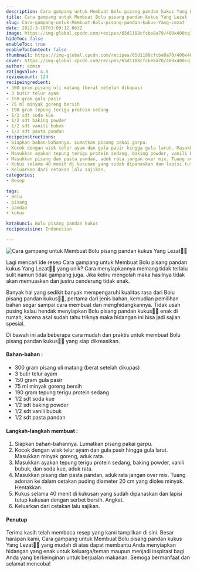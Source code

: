 ```yaml
---
description: Cara gampang untuk Membuat Bolu pisang pandan kukus Yang Lezat"
title: Cara gampang untuk Membuat Bolu pisang pandan kukus Yang Lezat
slug: Cara-gampang-untuk-Membuat-Bolu-pisang-pandan-kukus-Yang-Lezat
date: 2022-3-18T03:09:12.063Z
image: https://img-global.cpcdn.com/recipes/65d1188cfcbe8a70/400x400cq70/photo.jpg
hideToc: false
enableToc: true
enableTocContent: false
thumbnail: https://img-global.cpcdn.com/recipes/65d1188cfcbe8a70/400x400cq70/photo.jpg
cover: https://img-global.cpcdn.com/recipes/65d1188cfcbe8a70/400x400cq70/photo.jpg
author: admin
ratingvalue: 4.8
reviewcount: 124
recipeingredient:
- 300 gram pisang uli matang (berat setelah dikupas)
- 3 butir telur ayam
- 150 gram gula pasir
- 75 ml minyak goreng bersih
- 190 gram tepung terigu protein sedang
- 1/2 sdt soda kue
- 1/2 sdt baking powder
- 1/2 sdt vanili bubuk
- 1/2 sdt pasta pandan
recipeinstructions:
- Siapkan bahan-bahannya. Lumatkan pisang pakai garpu.
- Kocok dengan wisk telur ayam dan gula pasir hingga gula larut. Masukkan minyak goreng, aduk rata.
- Masukkan ayakan tepung terigu protein sedang, baking powder, vanili bubuk, dan soda kue, aduk rata.
- Masukkan pisang dan pasta pandan, aduk rata jangan over mix. Tuang adonan ke dalam cetakan puding diameter 20 cm yang dioles minyak. Hentakkan.
- Kukus selama 40 menit di kukusan yang sudah dipanaskan dan lapisi tutup kukusan dengan serbet bersih. Angkat.
- Keluarkan dari cetakan lalu sajikan.
categories:
- Resep

tags:
- Bolu
- pisang
- pandan
- kukus

katakunci: Bolu pisang pandan kukus
recipecuisine: Indonesian

---
```


![Cara gampang untuk Membuat Bolu pisang pandan kukus Yang Lezat👩‍🍳](https://img-global.cpcdn.com/recipes/65d1188cfcbe8a70/400x400cq70/photo.jpg)

Lagi mencari ide resep Cara gampang untuk Membuat Bolu pisang pandan kukus Yang Lezat👩‍🍳 yang unik? Cara menyiapkannya memang tidak terlalu sulit namun tidak gampang juga. Jika keliru mengolah maka hasilnya tidak akan memuaskan dan justru cenderung tidak enak.

Banyak hal yang sedikit banyak mempengaruhi kualitas rasa dari Bolu pisang pandan kukus👩‍🍳, pertama dari jenis bahan, kemudian pemilihan bahan segar sampai cara membuat dan menghidangkannya. Tidak usah pusing kalau hendak menyiapkan Bolu pisang pandan kukus👩‍🍳 enak di rumah, karena asal sudah tahu triknya maka hidangan ini bisa jadi sajian spesial.

Di bawah ini ada beberapa cara mudah dan praktis untuk membuat Bolu pisang pandan kukus👩‍🍳 yang siap dikreasikan.

<!--inarticleads1-->

#### Bahan-bahan :

- 300 gram pisang uli matang (berat setelah dikupas)
- 3 butir telur ayam
- 150 gram gula pasir
- 75 ml minyak goreng bersih
- 190 gram tepung terigu protein sedang
- 1/2 sdt soda kue
- 1/2 sdt baking powder
- 1/2 sdt vanili bubuk
- 1/2 sdt pasta pandan

<!--inarticleads2-->

#### Langkah-langkah membuat :

1. Siapkan bahan-bahannya. Lumatkan pisang pakai garpu.
1. Kocok dengan wisk telur ayam dan gula pasir hingga gula larut. Masukkan minyak goreng, aduk rata.
1. Masukkan ayakan tepung terigu protein sedang, baking powder, vanili bubuk, dan soda kue, aduk rata.
1. Masukkan pisang dan pasta pandan, aduk rata jangan over mix. Tuang adonan ke dalam cetakan puding diameter 20 cm yang dioles minyak. Hentakkan.
1. Kukus selama 40 menit di kukusan yang sudah dipanaskan dan lapisi tutup kukusan dengan serbet bersih. Angkat.
1. Keluarkan dari cetakan lalu sajikan.

#### Penutup

Terima kasih telah membaca resep yang kami tampilkan di sini. Besar harapan kami, Cara gampang untuk Membuat Bolu pisang pandan kukus Yang Lezat👩‍🍳 yang mudah di atas dapat membantu Anda menyiapkan hidangan yang enak untuk keluarga/teman maupun menjadi inspirasi bagi Anda yang berkeinginan untuk berjualan makanan. Semoga bermanfaat dan selamat mencoba!